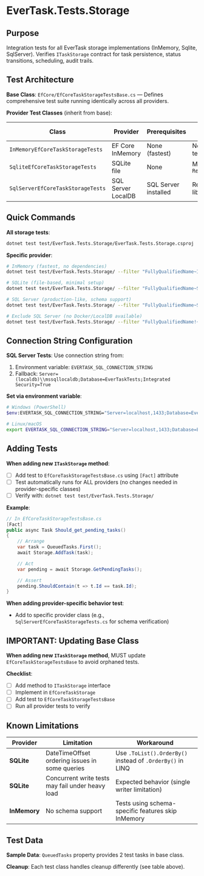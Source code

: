 # EverTask.Tests.Storage

## Purpose

Integration tests for all EverTask storage implementations (InMemory, Sqlite, SqlServer). Verifies `ITaskStorage` contract for task persistence, status transitions, scheduling, audit trails.

## Test Architecture

**Base Class**: `EfCore/EfCoreTaskStorageTestsBase.cs` — Defines comprehensive test suite running identically across all providers.

**Provider Test Classes** (inherit from base):

| Class | Provider | Prerequisites | Cleanup Strategy |
|-------|----------|---------------|------------------|
| `InMemoryEfCoreTaskStorageTests` | EF Core InMemory | None (fastest) | New DB per test class |
| `SqliteEfCoreTaskStorageTests` | SQLite file | None | Manual `RemoveRange()` |
| `SqlServerEfCoreTaskStorageTests` | SQL Server LocalDB | SQL Server installed | Respawn library |

## Quick Commands

**All storage tests**:
```bash
dotnet test test/EverTask.Tests.Storage/EverTask.Tests.Storage.csproj
```

**Specific provider**:
```bash
# InMemory (fastest, no dependencies)
dotnet test test/EverTask.Tests.Storage/ --filter "FullyQualifiedName~InMemoryEfCoreTaskStorageTests"

# SQLite (file-based, minimal setup)
dotnet test test/EverTask.Tests.Storage/ --filter "FullyQualifiedName~SqliteEfCoreTaskStorageTests"

# SQL Server (production-like, schema support)
dotnet test test/EverTask.Tests.Storage/ --filter "FullyQualifiedName~SqlServerEfCoreTaskStorageTests"

# Exclude SQL Server (no Docker/LocalDB available)
dotnet test test/EverTask.Tests.Storage/ --filter "FullyQualifiedName!~SqlServerEfCoreTaskStorageTests"
```

## Connection String Configuration

**SQL Server Tests**: Use connection string from:
1. Environment variable: `EVERTASK_SQL_CONNECTION_STRING`
2. Fallback: `Server=(localdb)\\mssqllocaldb;Database=EverTaskTests;Integrated Security=True`

**Set via environment variable**:
```bash
# Windows (PowerShell)
$env:EVERTASK_SQL_CONNECTION_STRING="Server=localhost,1433;Database=EverTaskTests;User Id=sa;Password=YourStrong@Passw0rd;TrustServerCertificate=True"

# Linux/macOS
export EVERTASK_SQL_CONNECTION_STRING="Server=localhost,1433;Database=EverTaskTests;User Id=sa;Password=YourStrong@Passw0rd;TrustServerCertificate=True"
```

## Adding Tests

**When adding new `ITaskStorage` method**:

- [ ] Add test to `EfCoreTaskStorageTestsBase.cs` using `[Fact]` attribute
- [ ] Test automatically runs for ALL providers (no changes needed in provider-specific classes)
- [ ] Verify with: `dotnet test test/EverTask.Tests.Storage/`

**Example**:
```csharp
// In EfCoreTaskStorageTestsBase.cs
[Fact]
public async Task Should_get_pending_tasks()
{
    // Arrange
    var task = QueuedTasks.First();
    await Storage.AddTask(task);

    // Act
    var pending = await Storage.GetPendingTasks();

    // Assert
    pending.ShouldContain(t => t.Id == task.Id);
}
```

**When adding provider-specific behavior test**:
- Add to specific provider class (e.g., `SqlServerEfCoreTaskStorageTests.cs` for schema verification)

## IMPORTANT: Updating Base Class

**When adding new `ITaskStorage` method**, MUST update `EfCoreTaskStorageTestsBase` to avoid orphaned tests.

**Checklist**:
- [ ] Add method to `ITaskStorage` interface
- [ ] Implement in `EfCoreTaskStorage`
- [ ] Add test to `EfCoreTaskStorageTestsBase`
- [ ] Run all provider tests to verify

## Known Limitations

| Provider | Limitation | Workaround |
|----------|------------|------------|
| **SQLite** | DateTimeOffset ordering issues in some queries | Use `.ToList().OrderBy()` instead of `.OrderBy()` in LINQ |
| **SQLite** | Concurrent write tests may fail under heavy load | Expected behavior (single writer limitation) |
| **InMemory** | No schema support | Tests using schema-specific features skip InMemory |

## Test Data

**Sample Data**: `QueuedTasks` property provides 2 test tasks in base class.

**Cleanup**: Each test class handles cleanup differently (see table above).
